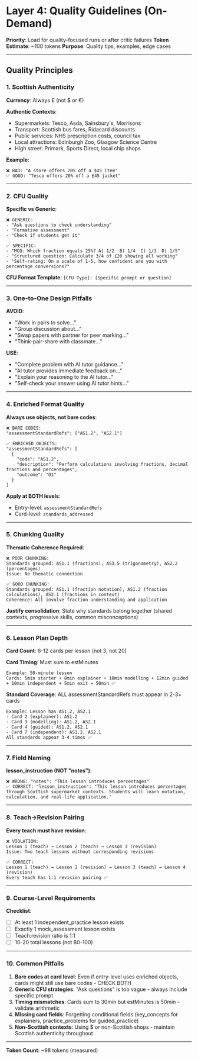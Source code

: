 # Layer 4: Quality Guidelines (On-Demand)

**Priority**: Load for quality-focused runs or after critic failures
**Token Estimate**: ~100 tokens
**Purpose**: Quality tips, examples, edge cases

---

## Quality Principles

### 1. Scottish Authenticity

**Currency**: Always £ (not $ or €)

**Authentic Contexts**:
- Supermarkets: Tesco, Asda, Sainsbury's, Morrisons
- Transport: Scottish bus fares, Ridacard discounts
- Public services: NHS prescription costs, council tax
- Local attractions: Edinburgh Zoo, Glasgow Science Centre
- High street: Primark, Sports Direct, local chip shops

**Example**:
```
❌ BAD: "A store offers 20% off a $45 item"
✅ GOOD: "Tesco offers 20% off a £45 jacket"
```

---

### 2. CFU Quality

**Specific vs Generic**:

```
❌ GENERIC:
- "Ask questions to check understanding"
- "Formative assessment"
- "Check if students get it"

✅ SPECIFIC:
- "MCQ: Which fraction equals 25%? A) 1/2  B) 1/4  C) 1/3  D) 1/5"
- "Structured question: Calculate 3/4 of £20 showing all working"
- "Self-rating: On a scale of 1-5, how confident are you with percentage conversions?"
```

**CFU Format Template**: `[CFU Type]: [Specific prompt or question]`

---

### 3. One-to-One Design Pitfalls

**AVOID**:
- "Work in pairs to solve..."
- "Group discussion about..."
- "Swap papers with partner for peer marking..."
- "Think-pair-share with classmate..."

**USE**:
- "Complete problem with AI tutor guidance..."
- "AI tutor provides immediate feedback on..."
- "Explain your reasoning to the AI tutor..."
- "Self-check your answer using AI tutor hints..."

---

### 4. Enriched Format Quality

**Always use objects, not bare codes**:

```
❌ BARE CODES:
"assessmentStandardRefs": ["AS1.2", "AS2.1"]

✅ ENRICHED OBJECTS:
"assessmentStandardRefs": [
  {
    "code": "AS1.2",
    "description": "Perform calculations involving fractions, decimal fractions and percentages",
    "outcome": "O1"
  }
]
```

**Apply at BOTH levels**:
- Entry-level: `assessmentStandardRefs`
- Card-level: `standards_addressed`

---

### 5. Chunking Quality

**Thematic Coherence Required**:

```
❌ POOR CHUNKING:
Standards grouped: AS1.1 (fractions), AS3.5 (trigonometry), AS2.2 (percentages)
Issue: No thematic connection

✅ GOOD CHUNKING:
Standards grouped: AS1.1 (fraction notation), AS1.2 (fraction calculations), AS2.1 (fractions in context)
Coherence: All involve fraction understanding and application
```

**Justify consolidation**: State why standards belong together (shared contexts, progressive skills, common misconceptions)

---

### 6. Lesson Plan Depth

**Card Count**: 6-12 cards per lesson (not 3, not 20)

**Card Timing**: Must sum to estMinutes
```
Example: 50-minute lesson
Cards: 5min starter + 8min explainer + 10min modelling + 12min guided + 10min independent + 5min exit = 50min ✅
```

**Standard Coverage**: ALL assessmentStandardRefs must appear in 2-3+ cards
```
Example: Lesson has AS1.2, AS2.1
- Card 2 (explainer): AS1.2
- Card 3 (modelling): AS1.2, AS2.1
- Card 4 (guided): AS1.2, AS2.1
- Card 7 (independent): AS1.2, AS2.1
All standards appear 3-4 times ✅
```

---

### 7. Field Naming

**lesson_instruction (NOT "notes")**:
```
❌ WRONG: "notes": "This lesson introduces percentages"
✅ CORRECT: "lesson_instruction": "This lesson introduces percentages through Scottish supermarket contexts. Students will learn notation, calculation, and real-life application."
```

---

### 8. Teach→Revision Pairing

**Every teach must have revision**:
```
❌ VIOLATION:
Lesson 1 (teach) → Lesson 2 (teach) → Lesson 3 (revision)
Issue: Two teach lessons without corresponding revisions

✅ CORRECT:
Lesson 1 (teach) → Lesson 2 (revision) → Lesson 3 (teach) → Lesson 4 (revision)
Every teach has 1:1 revision pairing ✅
```

---

### 9. Course-Level Requirements

**Checklist**:
- [ ] At least 1 independent_practice lesson exists
- [ ] Exactly 1 mock_assessment lesson exists
- [ ] Teach:revision ratio is 1:1
- [ ] 10-20 total lessons (not 80-100)

---

### 10. Common Pitfalls

1. **Bare codes at card level**: Even if entry-level uses enriched objects, cards might still use bare codes - CHECK BOTH
2. **Generic CFU strategies**: "Ask questions" is too vague - always include specific prompt
3. **Timing mismatches**: Cards sum to 30min but estMinutes is 50min - validate arithmetic
4. **Missing card fields**: Forgetting conditional fields (key_concepts for explainers, practice_problems for guided_practice)
5. **Non-Scottish contexts**: Using $ or non-Scottish shops - maintain Scottish authenticity throughout

---

**Token Count**: ~98 tokens (measured)
